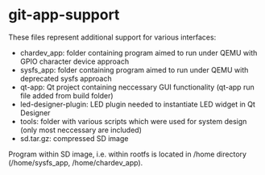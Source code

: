 # git-app-support

These files represent additional support for various interfaces:
- chardev_app: folder containing program aimed to run under QEMU with GPIO character device approach
- sysfs_app: folder containing program aimed to run under QEMU with deprecated sysfs approach
- qt-app: Qt project containing neccessary GUI functionality (qt-app run file added from build folder)
- led-designer-plugin: LED plugin needed to instantiate LED widget in Qt Designer
- tools: folder with various scripts which were used for system design (only most neccessary are included)
- sd.tar.gz: compressed SD image

Program within SD image, i.e. within rootfs is located in /home directory (/home/sysfs_app, /home/chardev_app).
